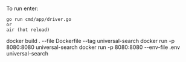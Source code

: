 ####
To run enter:
```
go run cmd/app/driver.go
or
air (hot reload)
```

docker build . --file Dockerfile --tag universal-search
docker run -p 8080:8080 universal-search
docker run -p 8080:8080 --env-file .env universal-search